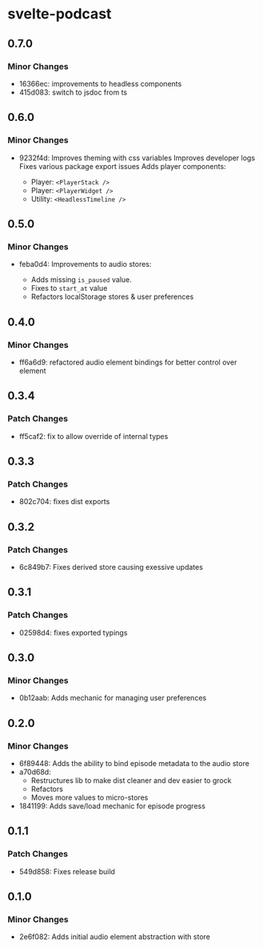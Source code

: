 # svelte-podcast

## 0.7.0

### Minor Changes

-  16366ec: improvements to headless components
-  415d083: switch to jsdoc from ts

## 0.6.0

### Minor Changes

-  9232f4d: Improves theming with css variables
   Improves developer logs
   Fixes various package export issues
   Adds player components:

   -  Player: `<PlayerStack />`
   -  Player: `<PlayerWidget />`
   -  Utility: `<HeadlessTimeline />`

## 0.5.0

### Minor Changes

-  feba0d4: Improvements to audio stores:

   -  Adds missing `is_paused` value.
   -  Fixes to `start_at` value
   -  Refactors localStorage stores & user preferences

## 0.4.0

### Minor Changes

-  ff6a6d9: refactored audio element bindings for better control over element

## 0.3.4

### Patch Changes

-  ff5caf2: fix to allow override of internal types

## 0.3.3

### Patch Changes

-  802c704: fixes dist exports

## 0.3.2

### Patch Changes

-  6c849b7: Fixes derived store causing exessive updates

## 0.3.1

### Patch Changes

-  02598d4: fixes exported typings

## 0.3.0

### Minor Changes

-  0b12aab: Adds mechanic for managing user preferences

## 0.2.0

### Minor Changes

-  6f89448: Adds the ability to bind episode metadata to the audio store
-  a70d68d:
   -  Restructures lib to make dist cleaner and dev easier to grock
   -  Refactors <audio /> bindings to make it easier to change values when loading a different source
   -  Moves more values to micro-stores
-  1841199: Adds save/load mechanic for episode progress

## 0.1.1

### Patch Changes

-  549d858: Fixes release build

## 0.1.0

### Minor Changes

-  2e6f082: Adds initial audio element abstraction with store
